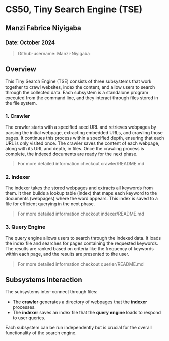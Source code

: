 # CS50, Tiny Search Engine (TSE)
## Manzi Fabrice Niyigaba 
### Date: October 2024

> Github-username: Manzi-Niyigaba 

## Overview

This Tiny Search Engine (TSE) consists of three subsystems that work together to crawl websites, index the content, and allow users to search through the collected data. Each subsystem is a standalone program executed from the command line, and they interact through files stored in the file system.

### 1. **Crawler**
   The crawler starts with a specified seed URL and retrieves webpages by parsing the initial webpage, extracting embedded URLs, and crawling those pages. It continues this process within a specified depth, ensuring that each URL is only visited once. The crawler saves the content of each webpage, along with its URL and depth, in files. Once the crawling process is complete, the indexed documents are ready for the next phase.

>For more detailed information checkout crawler/README.md

### 2. **Indexer**
   The indexer takes the stored webpages and extracts all keywords from them. It then builds a lookup table (index) that maps each keyword to the documents (webpages) where the word appears. This index is saved to a file for efficient querying in the next phase.

>For more detailed information checkout indexer/README.md

### 3. **Query Engine**
   The query engine allows users to search through the indexed data. It loads the index file and searches for pages containing the requested keywords. The results are ranked based on criteria like the frequency of keywords within each page, and the results are presented to the user.

>For more detailed information checkout querier/README.md

## Subsystems Interaction

The subsystems inter-connect through files:
- The **crawler** generates a directory of webpages that the **indexer** processes.
- The **indexer** saves an index file that the **query engine** loads to respond to user queries.

Each subsystem can be run independently but is crucial for the overall functionality of the search engine.

